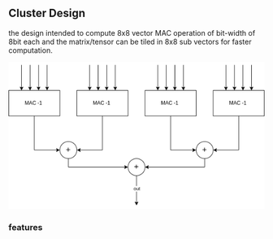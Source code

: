 ## Cluster Design
the design intended to compute 8x8 vector MAC operation of bit-width of 8bit each and the matrix/tensor can be tiled in 8x8 sub vectors for faster computation. 

![cluster-design](docs/img/cluster.png)

### features
